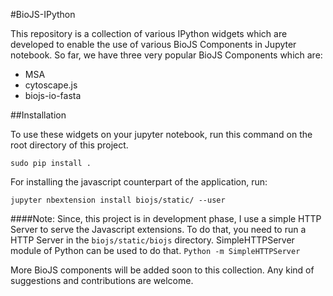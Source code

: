 #BioJS-IPython

This repository is a collection of various IPython widgets which are developed to enable the use of various BioJS Components in Jupyter notebook.
So far, we have three very popular BioJS Components which are:
* MSA
* cytoscape.js
* biojs-io-fasta

##Installation

To use these widgets on your jupyter notebook, run this command on the root directory of this project.

`sudo pip install .`

For installing the javascript counterpart of the application, run:

`jupyter nbextension install biojs/static/ --user`

####Note:
Since, this project is in development phase, I use a simple HTTP Server to serve the Javascript extensions. To do that, you need to run a HTTP Server in the `biojs/static/biojs` directory. SimpleHTTPServer module of Python can be used to do that.
`Python -m SimpleHTTPServer`


More BioJS components will be added soon to this collection. Any kind of suggestions and contributions are welcome.
